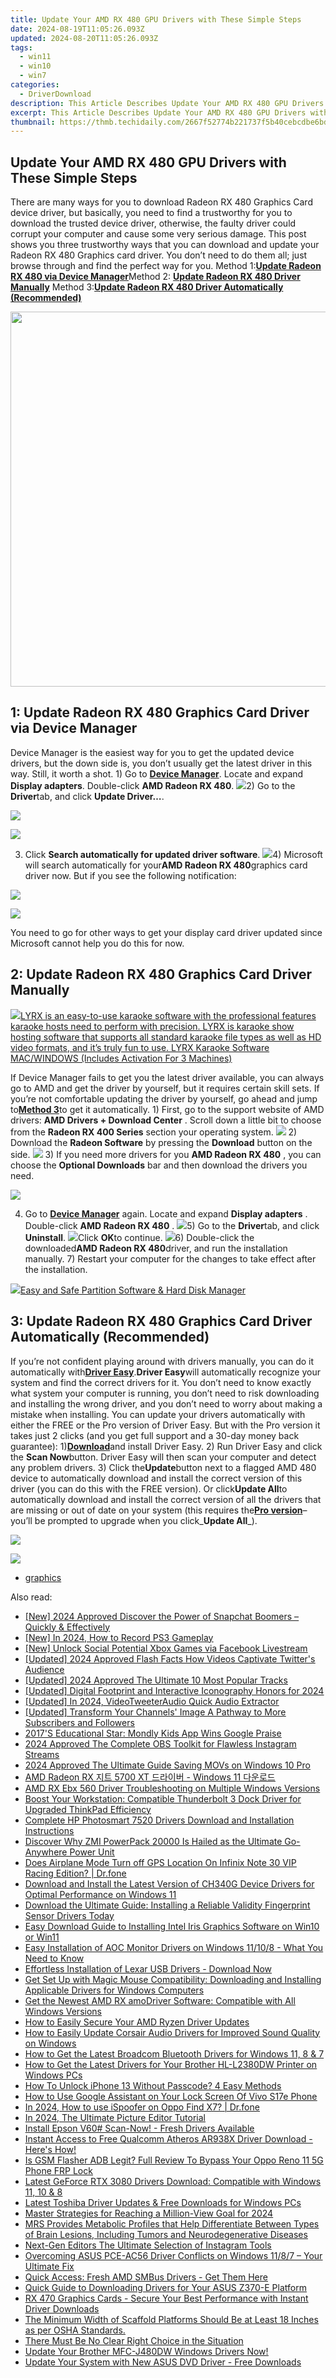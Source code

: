 ```yaml
---
title: Update Your AMD RX 480 GPU Drivers with These Simple Steps
date: 2024-08-19T11:05:26.093Z
updated: 2024-08-20T11:05:26.093Z
tags:
  - win11
  - win10
  - win7
categories:
  - DriverDownload
description: This Article Describes Update Your AMD RX 480 GPU Drivers with These Simple Steps
excerpt: This Article Describes Update Your AMD RX 480 GPU Drivers with These Simple Steps
thumbnail: https://thmb.techidaily.com/2667f52774b221737f5b40cebcdbe6bd28a1a07909c05b7a4646323bdf667e48.jpg
---
```


## Update Your AMD RX 480 GPU Drivers with These Simple Steps

There are many ways for you to download Radeon RX 480 Graphics Card device driver, but basically, you need to find a trustworthy for you to download the trusted device driver, otherwise, the faulty driver could corrupt your computer and cause some very serious damage. This post shows you three trustworthy ways that you can download and update your Radeon RX 480 Graphics card driver. You don’t need to do them all; just browse through and find the perfect way for you. Method 1:[**Update Radeon RX 480 via Device Manager**](https://tools.techidaily.com/drivereasy/download/)Method 2: **[Update Radeon RX 480 Driver Manually](https://tools.techidaily.com/drivereasy/download/)** Method 3:[**Update Radeon RX 480 Driver Automatically (Recommended)**](https://tools.techidaily.com/drivereasy/download/)

<!-- affiliate ads begin -->
<a href="https://appsumo.8odi.net/c/5597632/2068407/7443" target="_top" id="2068407"><img src="//a.impactradius-go.com/display-ad/7443-2068407" border="0" alt="" width="1200" height="600"/></a><img height="0" width="0" src="https://appsumo.8odi.net/i/5597632/2068407/7443" style="position:absolute;visibility:hidden;" border="0" />
<!-- affiliate ads end -->
## **1: Update Radeon RX 480 Graphics Card Driver** **via Device Manager**

Device Manager is the easiest way for you to get the updated device drivers, but the down side is, you don’t usually get the latest driver in this way. Still, it worth a shot. 1) Go to [**Device Manager**](https://tools.techidaily.com/drivereasy/download/). Locate and expand **Display adapters**. Double-click **AMD Radeon RX 480**. ![](https://images.drivereasy.com/wp-content/uploads/2016/12/img_584f6ee252477.jpg)2) Go to the **Driver**tab, and click **Update Driver…**.

<!-- affiliate ads begin -->
<a href="https://secure.2checkout.com/order/checkout.php?PRODS=3851655&QTY=1&AFFILIATE=108875&CART=1"><img src="http://www.aiseesoft.com/avangate/30p/banner.jpg" border="0"></a>
<!-- affiliate ads end -->
![](https://images.drivereasy.com/wp-content/uploads/2016/12/img_584f6f5a5522f.jpg)

3) Click **Search automatically for updated driver software**. ![](https://images.drivereasy.com/wp-content/uploads/2016/12/img_584f6f78e09b2-600x438.jpg)4) Microsoft will search automatically for your**AMD Radeon RX 480**graphics card driver now. But if you see the following notification:

<!-- affiliate ads begin -->
<a href="https://estore.winxdvd.com/order/checkout.php?PRODS=12653808&QTY=1&AFFILIATE=108875&CART=1"><img src="https://www.winxdvd.com/affiliate/new-banner/wt-500x500.jpg" border="0"></a>
<!-- affiliate ads end -->
![](https://images.drivereasy.com/wp-content/uploads/2016/12/img_584f6fe47ed8a.png)

You need to go for other ways to get your display card driver updated since Microsoft cannot help you do this for now.

## **2: Update Radeon RX 480 Graphics Card Driver** **Manually**

<!-- affiliate ads begin -->
<a href="https://shop.pcdj.com/order/checkout.php?PRODS=4698998&QTY=1&AFFILIATE=108875&CART=1"> <img src="https://secure.avangate.com/images/merchant/47f4b6321e9fd8e8f7326a6adc1a7c1e/products/MacBook_Pro_lyrx-withsinger-tv.png" border="0">LYRX is an easy-to-use karaoke software with the professional features karaoke hosts need to perform with precision. LYRX is karaoke show hosting software that supports all standard karaoke file types as well as HD video formats, and it’s truly fun to use. 
LYRX Karaoke Software MAC/WINDOWS (Includes Activation For 3 Machines)</a>
<!-- affiliate ads end -->
If Device Manager fails to get you the latest driver available, you can always go to AMD and get the driver by yourself, but it requires certain skill sets. If you’re not comfortable updating the driver by yourself, go ahead and jump to[**Method 3**](https://tools.techidaily.com/drivereasy/download/)to get it automatically.  1) First, go to the support website of AMD drivers: **AMD Drivers + Download Center**  . Scroll down a little bit to choose from the **Radeon RX 400 Series** section your operating system. ![](https://images.drivereasy.com/wp-content/uploads/2016/12/img_584f717d77cb0.png) 2) Download the **Radeon Software** by pressing the **Download** button on the side. ![](https://images.drivereasy.com/wp-content/uploads/2016/12/img_584f72b36c238.jpg) 3) If you need more drivers for you **AMD Radeon RX 480** , you can choose the **Optional Downloads**  bar and then download the drivers you need.

![](https://images.drivereasy.com/wp-content/uploads/2016/12/img_584f7327b334e-475x600.jpg)

4) Go to [**Device Manager**](https://tools.techidaily.com/drivereasy/download/) again. Locate and expand **Display adapters** . Double-click **AMD Radeon RX 480** . ![](https://images.drivereasy.com/wp-content/uploads/2016/12/img_584f6ee252477.jpg)5) Go to the **Driver**tab, and click **Uninstall**. ![](https://images.drivereasy.com/wp-content/uploads/2016/12/img_584f742f54e25.jpg)Click **OK**to continue. ![](https://images.drivereasy.com/wp-content/uploads/2016/12/img_584f7452e10b3.png)6) Double-click the downloaded**AMD Radeon RX 480**driver, and run the installation manually. 7) Restart your computer for the changes to take effect after the installation.

<!-- affiliate ads begin -->
<a href="https://secure.2checkout.com/order/checkout.php?PRODS=22741618&QTY=1&AFFILIATE=108875&CART=1"><img src="https://www.diskpart.com/resource/images/index/dp-index-img-banner-people@2x.png" border="0">Easy and Safe Partition Software & Hard Disk Manager</a>
<!-- affiliate ads end -->
## **3: Update Radeon RX 480 Graphics Card Driver Automatically (Recommended)**

If you’re not confident playing around with drivers manually, you can do it automatically with[**Driver Easy**](https://tools.techidaily.com/drivereasy/download/).**Driver Easy**will automatically recognize your system and find the correct drivers for it. You don’t need to know exactly what system your computer is running, you don’t need to risk downloading and installing the wrong driver, and you don’t need to worry about making a mistake when installing. You can update your drivers automatically with either the FREE or the Pro version of Driver Easy. But with the Pro version it takes just 2 clicks (and you get full support and a 30-day money back guarantee): 1)[**Download**](https://tools.techidaily.com/drivereasy/download/)and install Driver Easy. 2) Run Driver Easy and click the **Scan Now**button. Driver Easy will then scan your computer and detect any problem drivers. 3) Click the**Update**button next to a flagged AMD 480 device to automatically download and install the correct version of this driver (you can do this with the FREE version). Or click**Update All**to automatically download and install the correct version of all the drivers that are missing or out of date on your system (this requires the[**Pro version**](https://tools.techidaily.com/drivereasy/download/)– you’ll be prompted to upgrade when you click_**Update All**_).

<!-- affiliate ads begin -->
<a href="https://secure.2checkout.com/order/checkout.php?PRODS=4715391&QTY=1&AFFILIATE=108875&CART=1"><img src="https://secure.avangate.com/images/merchant/7f687767ccf20fcea1c9dc4a5adc2326/Digisigner_banner_728_x_90_color_version.png" border="0"></a>
<!-- affiliate ads end -->
![](https://images.drivereasy.com/wp-content/uploads/2017/04/img_58e5f628aad8e.jpg)

* [graphics](https://tools.techidaily.com/drivereasy/download/)

<ins class="adsbygoogle"
     style="display:block"
     data-ad-format="autorelaxed"
     data-ad-client="ca-pub-7571918770474297"
     data-ad-slot="1223367746"></ins>



<ins class="adsbygoogle"
     style="display:block"
     data-ad-client="ca-pub-7571918770474297"
     data-ad-slot="8358498916"
     data-ad-format="auto"
     data-full-width-responsive="true"></ins>

<span class="atpl-alsoreadstyle">Also read:</span>
<div><ul>
<li><a href="https://snapchat-videos.techidaily.com/new-2024-approved-discover-the-power-of-snapchat-boomers-quickly-and-effectively/"><u>[New] 2024 Approved  Discover the Power of Snapchat Boomers – Quickly & Effectively</u></a></li>
<li><a href="https://remote-screen-capture.techidaily.com/new-in-2024-how-to-record-ps3-gameplay/"><u>[New] In 2024, How to Record PS3 Gameplay</u></a></li>
<li><a href="https://facebook-video-content.techidaily.com/new-unlock-social-potential-xbox-games-via-facebook-livestream/"><u>[New] Unlock Social Potential  Xbox Games via Facebook Livestream</u></a></li>
<li><a href="https://twitter-videos.techidaily.com/updated-2024-approved-flash-facts-how-videos-captivate-twitters-audience/"><u>[Updated] 2024 Approved  Flash Facts  How Videos Captivate Twitter's Audience</u></a></li>
<li><a href="https://visual-screen-recording.techidaily.com/updated-2024-approved-the-ultimate-10-most-popular-tracks/"><u>[Updated] 2024 Approved  The Ultimate 10 Most Popular Tracks</u></a></li>
<li><a href="https://youtube-tips.techidaily.com/ed-digital-footprint-and-interactive-iconography-honors-for-2024/"><u>[Updated] Digital Footprint and Interactive Iconography Honors for 2024</u></a></li>
<li><a href="https://twitter-videos.techidaily.com/updated-in-2024-videotweeteraudio-quick-audio-extractor/"><u>[Updated] In 2024, VideoTweeterAudio  Quick Audio Extractor</u></a></li>
<li><a href="https://facebook-record-videos.techidaily.com/updated-transform-your-channels-image-a-pathway-to-more-subscribers-and-followers/"><u>[Updated] Transform Your Channels' Image  A Pathway to More Subscribers and Followers</u></a></li>
<li><a href="https://mondly-stories.techidaily.com/2017s-educational-star-mondly-kids-app-wins-google-praise/"><u>2017'S Educational Star: Mondly Kids App Wins Google Praise</u></a></li>
<li><a href="https://screen-recording.techidaily.com/2024-approved-the-complete-obs-toolkit-for-flawless-instagram-streams/"><u>2024 Approved  The Complete OBS Toolkit for Flawless Instagram Streams</u></a></li>
<li><a href="https://remote-screen-capture.techidaily.com/2024-approved-the-ultimate-guide-saving-movs-on-windows-10-pro/"><u>2024 Approved  The Ultimate Guide  Saving MOVs on Windows 10 Pro</u></a></li>
<li><a href="https://hardware-help.techidaily.com/amd-radeon-rx-5700-xt-windows-11/"><u>AMD Radeon RX 지트 5700 XT 드라이버 - Windows 11 다운로드</u></a></li>
<li><a href="https://hardware-help.techidaily.com/amd-rx-ebx-560-driver-troubleshooting-on-multiple-windows-versions/"><u>AMD RX Ebx 560 Driver Troubleshooting on Multiple Windows Versions</u></a></li>
<li><a href="https://hardware-help.techidaily.com/boost-your-workstation-compatible-thunderbolt-3-dock-driver-for-upgraded-thinkpad-efficiency/"><u>Boost Your Workstation: Compatible Thunderbolt 3 Dock Driver for Upgraded ThinkPad Efficiency</u></a></li>
<li><a href="https://hardware-help.techidaily.com/complete-hp-photosmart-7520-drivers-download-and-installation-instructions/"><u>Complete HP Photosmart 7520 Drivers Download and Installation Instructions</u></a></li>
<li><a href="https://buynow-tips.techidaily.com/discover-why-zmi-powerpack-20000-is-hailed-as-the-ultimate-go-anywhere-power-unit/"><u>Discover Why ZMI PowerPack 20000 Is Hailed as the Ultimate Go-Anywhere Power Unit</u></a></li>
<li><a href="https://fake-location.techidaily.com/does-airplane-mode-turn-off-gps-location-on-infinix-note-30-vip-racing-edition-drfone-by-drfone-virtual-android/"><u>Does Airplane Mode Turn off GPS Location On Infinix Note 30 VIP Racing Edition? | Dr.fone</u></a></li>
<li><a href="https://hardware-help.techidaily.com/download-and-install-the-latest-version-of-ch340g-device-drivers-for-optimal-performance-on-windows-11/"><u>Download and Install the Latest Version of CH340G Device Drivers for Optimal Performance on Windows 11</u></a></li>
<li><a href="https://hardware-help.techidaily.com/download-the-ultimate-guide-installing-a-reliable-validity-fingerprint-sensor-drivers-today/"><u>Download the Ultimate Guide: Installing a Reliable Validity Fingerprint Sensor Drivers Today</u></a></li>
<li><a href="https://hardware-help.techidaily.com/easy-download-guide-to-installing-intel-iris-graphics-software-on-win10-or-win11/"><u>Easy Download Guide to Installing Intel Iris Graphics Software on Win10 or Win11</u></a></li>
<li><a href="https://hardware-help.techidaily.com/easy-installation-of-aoc-monitor-drivers-on-windows-11108-what-you-need-to-know/"><u>Easy Installation of AOC Monitor Drivers on Windows 11/10/8 - What You Need to Know</u></a></li>
<li><a href="https://hardware-help.techidaily.com/effortless-installation-of-lexar-usb-drivers-download-now/"><u>Effortless Installation of Lexar USB Drivers - Download Now</u></a></li>
<li><a href="https://hardware-help.techidaily.com/get-set-up-with-magic-mouse-compatibility-downloading-and-installing-applicable-drivers-for-windows-computers/"><u>Get Set Up with Magic Mouse Compatibility: Downloading and Installing Applicable Drivers for Windows Computers</u></a></li>
<li><a href="https://hardware-help.techidaily.com/get-the-newest-amd-rx-amodriver-software-compatible-with-all-windows-versions/"><u>Get the Newest AMD RX amoDriver Software: Compatible with All Windows Versions</u></a></li>
<li><a href="https://hardware-help.techidaily.com/how-to-easily-secure-your-amd-ryzen-driver-updates/"><u>How to Easily Secure Your AMD Ryzen Driver Updates</u></a></li>
<li><a href="https://hardware-help.techidaily.com/how-to-easily-update-corsair-audio-drivers-for-improved-sound-quality-on-windows/"><u>How to Easily Update Corsair Audio Drivers for Improved Sound Quality on Windows</u></a></li>
<li><a href="https://hardware-help.techidaily.com/how-to-get-the-latest-broadcom-bluetooth-drivers-for-windows-11-8-and-7/"><u>How to Get the Latest Broadcom Bluetooth Drivers for Windows 11, 8 & 7</u></a></li>
<li><a href="https://hardware-help.techidaily.com/how-to-get-the-latest-drivers-for-your-brother-hl-l2380dw-printer-on-windows-pcs/"><u>How to Get the Latest Drivers for Your Brother HL-L2380DW Printer on Windows PCs</u></a></li>
<li><a href="https://ios-unlock.techidaily.com/how-to-unlock-iphone-13-without-passcode-4-easy-methods-by-drfone-ios/"><u>How To Unlock iPhone 13 Without Passcode? 4 Easy Methods</u></a></li>
<li><a href="https://android-unlock.techidaily.com/how-to-use-google-assistant-on-your-lock-screen-of-vivo-s17e-phone-by-drfone-android/"><u>How to Use Google Assistant on Your Lock Screen Of Vivo S17e Phone</u></a></li>
<li><a href="https://android-pokemon-go.techidaily.com/in-2024-how-to-use-ispoofer-on-oppo-find-x7-drfone-by-drfone-virtual-android/"><u>In 2024, How to use iSpoofer on Oppo Find X7? | Dr.fone</u></a></li>
<li><a href="https://some-approaches.techidaily.com/in-2024-the-ultimate-picture-editor-tutorial/"><u>In 2024, The Ultimate Picture Editor Tutorial</u></a></li>
<li><a href="https://hardware-help.techidaily.com/install-epson-v60-scan-now-fresh-drivers-available/"><u>Install Epson V60# Scan-Now! - Fresh Drivers Available</u></a></li>
<li><a href="https://hardware-help.techidaily.com/1722977648288-instant-access-to-free-qualcomm-atheros-ar938x-driver-download-heres-how/"><u>Instant Access to Free Qualcomm Atheros AR938X Driver Download - Here's How!</u></a></li>
<li><a href="https://android-frp.techidaily.com/is-gsm-flasher-adb-legit-full-review-to-bypass-your-oppo-reno-11-5g-phone-frp-lock-by-drfone-android/"><u>Is GSM Flasher ADB Legit? Full Review To Bypass Your Oppo Reno 11 5G Phone FRP Lock</u></a></li>
<li><a href="https://hardware-help.techidaily.com/latest-geforce-rtx-3080-drivers-download-compatible-with-windows-11-10-and-8/"><u>Latest GeForce RTX 3080 Drivers Download: Compatible with Windows 11, 10 & 8</u></a></li>
<li><a href="https://hardware-help.techidaily.com/latest-toshiba-driver-updates-and-free-downloads-for-windows-pcs/"><u>Latest Toshiba Driver Updates & Free Downloads for Windows PCs</u></a></li>
<li><a href="https://some-approaches.techidaily.com/master-strategies-for-reaching-a-million-view-goal-for-2024/"><u>Master Strategies for Reaching a Million-View Goal for 2024</u></a></li>
<li><a href="https://hardware-help.techidaily.com/1722968690413-mrs-provides-metabolic-profiles-that-help-differentiate-between-types-of-brain-lesions-including-tumors-and-neurodegenerative-diseases/"><u>MRS Provides Metabolic Profiles that Help Differentiate Between Types of Brain Lesions, Including Tumors and Neurodegenerative Diseases</u></a></li>
<li><a href="https://instagram-clips.techidaily.com/next-gen-editors-the-ultimate-selection-of-instagram-tools/"><u>Next-Gen Editors  The Ultimate Selection of Instagram Tools</u></a></li>
<li><a href="https://hardware-help.techidaily.com/overcoming-asus-pce-ac56-driver-conflicts-on-windows-1187-your-ultimate-fix/"><u>Overcoming ASUS PCE-AC56 Driver Conflicts on Windows 11/8/7 – Your Ultimate Fix</u></a></li>
<li><a href="https://hardware-help.techidaily.com/quick-access-fresh-amd-smbus-drivers-get-them-here/"><u>Quick Access: Fresh AMD SMBus Drivers - Get Them Here</u></a></li>
<li><a href="https://hardware-help.techidaily.com/quick-guide-to-downloading-drivers-for-your-asus-z370-e-platform/"><u>Quick Guide to Downloading Drivers for Your ASUS Z370-E Platform</u></a></li>
<li><a href="https://hardware-help.techidaily.com/1722979028386-rx-470-graphics-cards-secure-your-best-performance-with-instant-driver-downloads/"><u>RX 470 Graphics Cards - Secure Your Best Performance with Instant Driver Downloads</u></a></li>
<li><a href="https://hardware-help.techidaily.com/the-minimum-width-of-scaffold-platforms-should-be-at-least-18-inches-as-per-osha-standards/"><u>The Minimum Width of Scaffold Platforms Should Be at Least 18 Inches as per OSHA Standards.</u></a></li>
<li><a href="https://hardware-help.techidaily.com/there-must-be-no-clear-right-choice-in-the-situation/"><u>There Must Be No Clear Right Choice in the Situation</u></a></li>
<li><a href="https://hardware-help.techidaily.com/1722975991873-update-your-brother-mfc-j480dw-windows-drivers-now/"><u>Update Your Brother MFC-J480DW Windows Drivers Now!</u></a></li>
<li><a href="https://hardware-help.techidaily.com/update-your-system-with-new-asus-dvd-driver-free-downloads/"><u>Update Your System with New ASUS DVD Driver - Free Downloads</u></a></li>
</ul></div>
